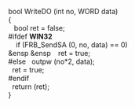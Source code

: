 bool    WriteDO (int no, WORD data)    
{   
&nbsp;&nbsp;  bool ret = false;  
#ifdef __WIN32__  
&nbsp;&nbsp;&nbsp;   if (FRB_SendSA (0, no, data) == 0)  
&ensp &ensp &ensp;     ret = true;  
#else 
&nbsp;	outpw (no*2, data);           
&nbsp;	ret = true;  
#endif  
&nbsp;   return (ret);  
}  
